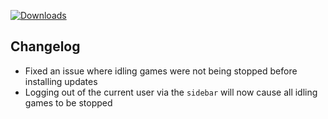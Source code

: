 [![Downloads](https://img.shields.io/github/downloads/zevnda/steam-game-idler/1.9.2/total?style=for-the-badge&logo=github&color=137eb5)](https://github.com/zevnda/steam-game-idler/releases/download/1.9.2/Steam.Game.Idler_1.9.2_x64-setup.exe)

## Changelog
- Fixed an issue where idling games were not being stopped before installing updates
- Logging out of the current user via the `sidebar` will now cause all idling games to be stopped